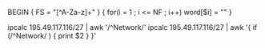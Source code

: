 BEGIN { FS = "[^A-Za-z]+" }
{ for(i = 1 ; i <= NF ; i++)  word[$i] = "" }


ipcalc 195.49.117.116/27 | awk '/^Network/'
ipcalc 195.49.117.116/27 | awk '{ if (/^Network/ ) { print $2 } }'
